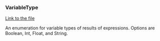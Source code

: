 ### VariableType

[Link to the file](/api/ExpressionEvaluatorForDotNet.VariableType.html)

An enumeration for variable types of results of expressions. Options are Boolean, Int, Float, and String.